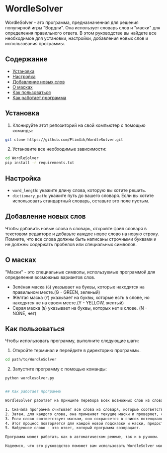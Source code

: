# WordleSolver

WordleSolver - это программа, предназначенная для решения популярной игры "Вордли". Она использует словарь слов и "маски" для определения правильного ответа. В этом руководстве вы найдете все необходимое для установки, настройки, добавления новых слов и использования программы.

## Содержание

- [Установка](#установка)
- [Настройка](#настройка)
- [Добавление новых слов](#добавление-новых-слов)
- [О масках](#о-масках)
- [Как пользоваться](#как-пользоваться)
- [Как работает программа](#как-работает-программа)

## Установка

1. Клонируйте этот репозиторий на свой компьютер с помощью команды:

```bash
git clone https://github.com/Plim4ik/WordleSolver.git
```

2. Установите все необходимые зависимости:

```bash
cd WordleSolver
pip install -r requirements.txt
```

## Настройка

- `word_length`: укажите длину слова, которую вы хотите решить.
- `dictionary_path`: укажите путь до вашего словаря. Если вы хотите использовать стандартный словарь, оставьте это поле пустым.

## Добавление новых слов

Чтобы добавить новые слова в словарь, откройте файл словаря в текстовом редакторе и добавьте каждое новое слово на новую строку. Помните, что все слова должны быть написаны строчными буквами и не должны содержать пробелов или специальных символов.

## О масках

"Маски" - это специальные символы, используемые программой для определения возможных вариантов слов. 

- Зелёная маска (`G`) указывает на буквы, которые находятся на правильном месте.(G - GREEN, зеленый)
- Жёлтая маска (`Y`) указывает на буквы, которые есть в слове, но находятся не на своем месте.(Y - YELLOW, желтый)
- Серая маска (`N`) указывает на буквы, которых нет в слове. (N - NONE, нет)

## Как пользоваться

Чтобы использовать программу, выполните следующие шаги:

1. Откройте терминал и перейдите в директорию программы.

```bash
cd path/to/WordleSolver
```

2. Запустите программу с помощью команды:

```bash
python wordlesolver.py


## Как работает программа

WordleSolver работает на принципе перебора всех возможных слов из словаря, сравнивая их с текущими подсказками и масками, предоставленными игрой. Вот базовый алгоритм работы программы:

1. Сначала программа считывает все слова из словаря, которые соответствуют заданной длине слова.
2. Затем, для каждого слова, она применяет текущие маски и проверяет, соответствует ли слово этим маскам.
3. Если слово соответствует маскам, оно сохраняется в список потенциальных ответов.
4. Этот процесс повторяется для каждой новой подсказки и маски, предоставленной игрой, пока не будет найдено одно слово, которое соответствует всем маскам и подсказкам.
5. Найденное слово - это ответ, который программа возвращает.

Программа может работать как в автоматическом режиме, так и в ручном. 

Надеемся, что это руководство поможет вам использовать WordleSolver максимально эффективно. Удачи в игре!
